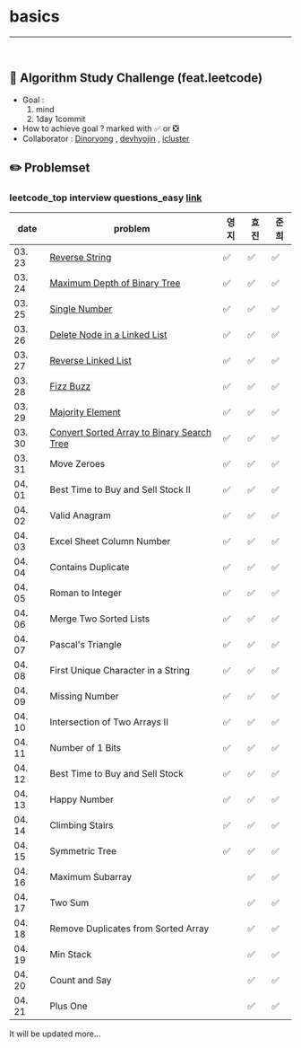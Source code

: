 # basics

---

<br>

## :notebook_with_decorative_cover: Algorithm Study Challenge (feat.leetcode)

- Goal :
  1. mind
  2. 1day 1commit
- How to achieve goal ? marked with :white_check_mark: or :negative_squared_cross_mark:
- Collaborator : [Dinoryong](https://github.com/Dinoryong) , [devhyojin]() , [icluster]()

## :pencil2: Problemset

### leetcode_top interview questions_easy [link](https://leetcode.com/problemset/algorithms/?difficulty=Easy)

| date   | problem                                                                                                                 | 영지               | 효진               | 준희               |
| ------ | ----------------------------------------------------------------------------------------------------------------------- | ------------------ | ------------------ | ------------------ |
| 03. 23 | [Reverse String](https://leetcode.com/problems/reverse-string/)                                                         | :white_check_mark: | :white_check_mark: | :white_check_mark: |
| 03. 24 | [Maximum Depth of Binary Tree](https://leetcode.com/problems/maximum-depth-of-binary-tree/)                             | :white_check_mark: | :white_check_mark: | :white_check_mark: |
| 03. 25 | [Single Number](https://leetcode.com/problems/single-number/)                                                           | :white_check_mark: | :white_check_mark: | :white_check_mark: |
| 03. 26 | [Delete Node in a Linked List](https://leetcode.com/problems/delete-node-in-a-linked-list/)                             | :white_check_mark: | :white_check_mark: | :white_check_mark: |
| 03. 27 | [Reverse Linked List](https://leetcode.com/problems/reverse-linked-list/)                                               | :white_check_mark: | :white_check_mark: | :white_check_mark: |
| 03. 28 | [Fizz Buzz](https://leetcode.com/problems/fizz-buzz/)                                                                   | :white_check_mark: | :white_check_mark: | :white_check_mark: |
| 03. 29 | [Majority Element](https://leetcode.com/problems/majority-element/)                                                     | :white_check_mark: | :white_check_mark: | :white_check_mark: |
| 03. 30 | [Convert Sorted Array to Binary Search Tree](https://leetcode.com/problems/convert-sorted-array-to-binary-search-tree/) | :white_check_mark: | :white_check_mark: | :white_check_mark: |
| 03. 31 | Move Zeroes<br/>                                                                                                        | :white_check_mark: | :white_check_mark: | :white_check_mark: |
| 04. 01 | Best Time to Buy and Sell Stock II<br/>                                                                                 | :white_check_mark: | :white_check_mark: | :white_check_mark: |
| 04. 02 | Valid Anagram<br/>                                                                                                      | :white_check_mark: | :white_check_mark: | :white_check_mark: |
| 04. 03 | Excel Sheet Column Number <br/>                                                                                         | :white_check_mark: | :white_check_mark: | :white_check_mark: |
| 04. 04 | Contains Duplicate<br/>                                                                                                 | :white_check_mark: | :white_check_mark: | :white_check_mark: |
| 04. 05 | Roman to Integer<br/>                                                                                                   | :white_check_mark: | :white_check_mark: | :white_check_mark: |
| 04. 06 | Merge Two Sorted Lists<br/>                                                                                             | :white_check_mark: | :white_check_mark: | :white_check_mark: |
| 04. 07 | Pascal's Triangle<br/>                                                                                                  | :white_check_mark: | :white_check_mark: | :white_check_mark: |
| 04. 08 | First Unique Character in a String<br/>                                                                                 | :white_check_mark: | :white_check_mark: | :white_check_mark: |
| 04. 09 | Missing Number<br/>                                                                                                     | :white_check_mark: | :white_check_mark: | :white_check_mark: |
| 04. 10 | Intersection of Two Arrays II<br/>                                                                                      | :white_check_mark: | :white_check_mark: | :white_check_mark: |
| 04. 11 | Number of 1 Bits<br/>                                                                                                   | :white_check_mark: | :white_check_mark: | :white_check_mark: |
| 04. 12 | Best Time to Buy and Sell Stock<br/>                                                                                    | :white_check_mark: | :white_check_mark: | :white_check_mark: |
| 04. 13 | Happy Number<br/>                                                                                                       | :white_check_mark: | :white_check_mark: | :white_check_mark: |
| 04. 14 | Climbing Stairs<br/>                                                                                                    | :white_check_mark: | :white_check_mark: | :white_check_mark: |
| 04. 15 | Symmetric Tree<br/>                                                                                                     | :white_check_mark: | :white_check_mark: | :white_check_mark: |
| 04. 16 | Maximum Subarray<br/>                                                                                                   |                    | :white_check_mark: |   :white_check_mark: |
| 04. 17 | Two Sum<br/>                                                                                                            |                    | :white_check_mark: |   :white_check_mark: |
| 04. 18 | Remove Duplicates from Sorted Array<br/>                                                                                |                    | :white_check_mark: |   :white_check_mark: |
| 04. 19 | Min Stack<br/>                                                                                                          |                    | :white_check_mark: |   :white_check_mark: |
| 04. 20 | Count and Say<br/>                                                                                                      |                    | :white_check_mark: | :white_check_mark: |
| 04. 21 | Plus One<br/>                                                                                                           |                    | :white_check_mark: | :white_check_mark: |

It will be updated more...

